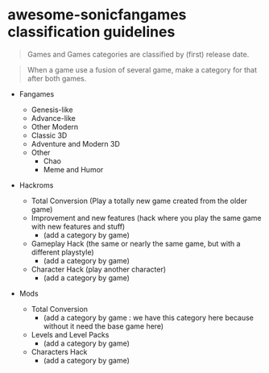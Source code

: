 # awesome-sonicfangames classification guidelines

> Games and Games categories are classified by (first) release date.

> When a game use a fusion of several game, make a category for that after both games.

- Fangames
  - Genesis-like
  - Advance-like
  - Other Modern
  - Classic 3D
  - Adventure and Modern 3D
  - Other
    - Chao
    - Meme and Humor  

- Hackroms
  - Total Conversion (Play a totally new game created from the older game)
  - Improvement and new features (hack where you play the same game with new features and stuff)
    - (add a category by game)
  - Gameplay Hack (the same or nearly the same game, but with a different playstyle)
    - (add a category by game)
  - Character Hack (play another character)
    - (add a category by game)

- Mods
  - Total Conversion
    - (add a category by game : we have this category here because without it need the base game here)
  - Levels and Level Packs
    - (add a category by game)
  - Characters Hack
    - (add a category by game)
